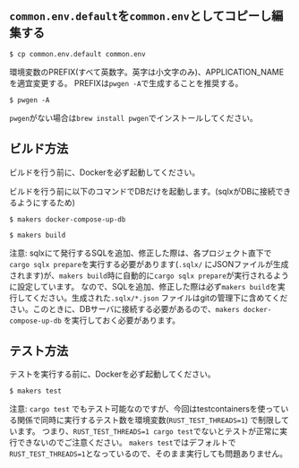 ## `common.env.default`を`common.env`としてコピーし編集する

```shell
$ cp common.env.default common.env
```

環境変数のPREFIX(すべて英数字。英字は小文字のみ)、APPLICATION_NAMEを適宜変更する。
PREFIXは`pwgen -A`で生成することを推奨する。

```shell
$ pwgen -A
```

`pwgen`がない場合は`brew install pwgen`でインストールしてください。

## ビルド方法

ビルドを行う前に、Dockerを必ず起動してください。

ビルドを行う前に以下のコマンドでDBだけを起動します。(sqlxがDBに接続できるようにするため)

```shell
$ makers docker-compose-up-db
```

```shell
$ makers build
```

注意: sqlxにて発行するSQLを追加、修正した際は、各プロジェクト直下で`cargo sqlx prepare`を実行する必要があります(`.sqlx/`
にJSONファイルが生成されます)が、`makers build`時に自動的に`cargo sqlx prepare`が実行されるように設定しています。
なので、SQLを追加、修正した際は必ず`makers build`を実行してください。生成された`.sqlx/*.json`
ファイルはgitの管理下に含めてください。このときに、DBサーバに接続する必要があるので、`makers docker-compose-up-db`
を実行しておく必要があります。

## テスト方法

テストを実行する前に、Dockerを必ず起動してください。

```shell
$ makers test
```

注意: `cargo test`
でもテスト可能なのですが、今回はtestcontainersを使っている関係で同時に実行するテスト数を環境変数(`RUST_TEST_THREADS=1`)
で制限しています。
つまり、`RUST_TEST_THREADS=1 cargo test`でないとテストが正常に実行できないのでご注意ください。
`makers test`ではデフォルトで`RUST_TEST_THREADS=1`となっているので、そのまま実行しても問題ありません。